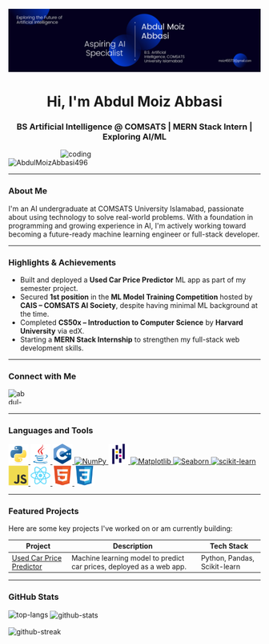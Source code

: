 ![banner](https://github.com/AbdulMoizAbbasi496/AbdulMoizAbbasi496/blob/main/linkedin_banner.png)

<h1 align="center">Hi, I'm Abdul Moiz Abbasi</h1>
<h3 align="center">BS Artificial Intelligence @ COMSATS | MERN Stack Intern | Exploring AI/ML</h3>

<img align="right" alt="coding" width="400" src="https://user-images.githubusercontent.com/55389276/140866485-8fb1c876-9a8f-4d6a-98dc-08c4981eaf70.gif">

<p align="left"> <img src="https://komarev.com/ghpvc/?username=AbdulMoizAbbasi496&label=Profile%20views&color=0e75b6&style=flat" alt="AbdulMoizAbbasi496" /> </p>

---

### About Me

I'm an AI undergraduate at COMSATS University Islamabad, passionate about using technology to solve real-world problems. With a foundation in programming and growing experience in AI, I'm actively working toward becoming a future-ready machine learning engineer or full-stack developer.

---

### Highlights & Achievements

- Built and deployed a **Used Car Price Predictor** ML app as part of my semester project.
- Secured **1st position** in the **ML Model Training Competition** hosted by **CAIS – COMSATS AI Society**, despite having minimal ML background at the time.
- Completed **CS50x – Introduction to Computer Science** by **Harvard University** via edX.
- Starting a **MERN Stack Internship** to strengthen my full-stack web development skills.

---

### Connect with Me

<a href="https://www.linkedin.com/in/abdul-moiz-abbasi-a78752288" target="blank">
  <img align="left" src="https://raw.githubusercontent.com/rahuldkjain/github-profile-readme-generator/master/src/images/icons/Social/linked-in-alt.svg" alt="abdul-moiz-abbasi" height="30" width="40" />
</a>

<br><br>

---

### Languages and Tools

<p align="left">
  <a href="https://www.python.org" target="_blank"> <img src="https://raw.githubusercontent.com/devicons/devicon/master/icons/python/python-original.svg" alt="Python" width="40" height="40"/> </a>
  <a href="https://www.java.com" target="_blank"> <img src="https://raw.githubusercontent.com/devicons/devicon/master/icons/java/java-original.svg" alt="Java" width="40" height="40"/> </a>
  <a href="https://isocpp.org/" target="_blank"> <img src="https://raw.githubusercontent.com/devicons/devicon/master/icons/cplusplus/cplusplus-original.svg" alt="C++" width="40" height="40"/> </a>
  <a href="https://numpy.org/" target="_blank"> <img src="https://upload.wikimedia.org/wikipedia/commons/3/31/NumPy_logo_2020.svg" alt="NumPy" width="40" height="40"/> </a>
  <a href="https://pandas.pydata.org/" target="_blank"> <img src="https://raw.githubusercontent.com/devicons/devicon/master/icons/pandas/pandas-original.svg" alt="Pandas" width="40" height="40"/> </a>
  <a href="https://matplotlib.org/" target="_blank"> <img src="https://upload.wikimedia.org/wikipedia/commons/8/84/Matplotlib_icon.svg" alt="Matplotlib" width="40" height="40"/> </a>
  <a href="https://seaborn.pydata.org/" target="_blank"> <img src="https://seaborn.pydata.org/_static/logo-wide-lightbg.svg" alt="Seaborn" width="80" height="40"/> </a>
  <a href="https://scikit-learn.org/" target="_blank"> <img src="https://upload.wikimedia.org/wikipedia/commons/0/05/Scikit_learn_logo_small.svg" alt="scikit-learn" width="40" height="40"/> </a>
  <a href="https://developer.mozilla.org/en-US/docs/Web/JavaScript" target="_blank"> <img src="https://raw.githubusercontent.com/devicons/devicon/master/icons/javascript/javascript-original.svg" alt="JavaScript" width="40" height="40"/> </a>
  <a href="https://reactjs.org/" target="_blank"> <img src="https://raw.githubusercontent.com/devicons/devicon/master/icons/react/react-original.svg" alt="React" width="40" height="40"/> </a>
  <a href="https://developer.mozilla.org/en-US/docs/Web/HTML" target="_blank"> <img src="https://raw.githubusercontent.com/devicons/devicon/master/icons/html5/html5-original.svg" alt="HTML" width="40" height="40"/> </a>
  <a href="https://developer.mozilla.org/en-US/docs/Web/CSS" target="_blank"> <img src="https://raw.githubusercontent.com/devicons/devicon/master/icons/css3/css3-original.svg" alt="CSS" width="40" height="40"/> </a>
</p>

---

### Featured Projects

Here are some key projects I've worked on or am currently building:

| Project | Description | Tech Stack |
|--------|-------------|------------|
| [Used Car Price Predictor](https://car-worth-ai.streamlit.app) | Machine learning model to predict car prices, deployed as a web app. | Python, Pandas, Scikit-learn |

---

### GitHub Stats

<p><img align="left" src="https://github-readme-stats.vercel.app/api/top-langs?username=AbdulMoizAbbasi496&show_icons=true&locale=en&layout=compact&theme=tokyonight" alt="top-langs" /></p>

<p>&nbsp;<img align="center" src="https://github-readme-stats.vercel.app/api?username=AbdulMoizAbbasi496&show_icons=true&locale=en&theme=tokyonight" alt="github-stats" /></p>

<p><img align="center" src="https://github-readme-streak-stats.herokuapp.com/?user=AbdulMoizAbbasi496&theme=tokyonight" alt="github-streak" /></p>
